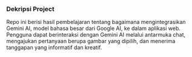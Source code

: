 ### Dekripsi Project

Repo ini berisi hasil pembelajaran tentang bagaimana mengintegrasikan Gemini AI, model bahasa besar dari Google AI, ke dalam aplikasi web. Pengguna dapat berinteraksi dengan Gemini AI melalui antarmuka chat, mengajukan pertanyaan berupa gambar yang dipilih, dan menerima tanggapan yang informatif dan kreatif.
